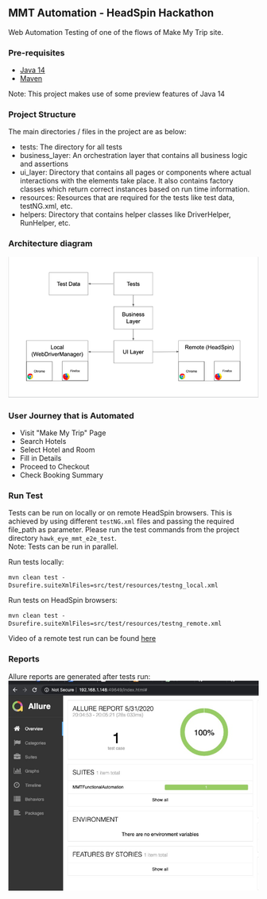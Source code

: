 ## MMT Automation - HeadSpin Hackathon

Web Automation Testing of one of the flows of Make My Trip site.

### Pre-requisites

- [Java 14](https://jdk.java.net/14/)
- [Maven](https://maven.apache.org/download.cgi)

Note: This project makes use of some preview features of Java 14

### Project Structure
The main directories / files in the project are as below:
- tests: The directory for all tests
- business_layer: An orchestration layer that contains all business logic and assertions
- ui_layer: Directory that contains all pages or components where actual interactions with the elements take place.
It also contains factory classes which return correct instances based on run time information.
- resources: Resources that are required for the tests like test data, testNG.xml, etc.
- helpers: Directory that contains helper classes like DriverHelper, RunHelper, etc.

### Architecture diagram
![Execution Diagram](images/execution_diagram.png)

### User Journey that is Automated
- Visit "Make My Trip" Page
- Search Hotels
- Select Hotel and Room
- Fill in Details
- Proceed to Checkout
- Check Booking Summary 

### Run Test
Tests can be run on locally or on remote HeadSpin browsers. This is achieved by using different `testNG.xml` files and
passing the required file_path as parameter. Please run the test commands from the project directory `hawk_eye_mmt_e2e_test`.  
Note: Tests can be run in parallel.

Run tests locally:
```$xslt
mvn clean test -Dsurefire.suiteXmlFiles=src/test/resources/testng_local.xml
```
Run tests on HeadSpin browsers:
```$xslt
mvn clean test -Dsurefire.suiteXmlFiles=src/test/resources/testng_remote.xml
```   
Video of a remote test run can be found [here](https://drive.google.com/file/d/1ssrhNyDcM--1TD9A3gtIJgocmwrjyng7/view?usp=sharing)

### Reports
Allure reports are generated after tests run:  
![Allure Report](images/allure_report.jpeg)

